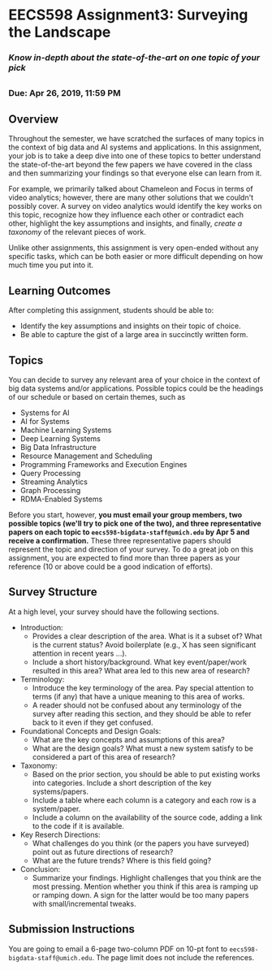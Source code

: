 # EECS598 Assignment3: Surveying the Landscape

### *Know in-depth about the state-of-the-art on one topic of your pick*
##

### Due: Apr 26, 2019, 11:59 PM

## Overview
Throughout the semester, we have scratched the surfaces of many topics in the context of big data and AI systems and applications. 
In this assignment, your job is to take a deep dive into one of these topics to better understand the state-of-the-art beyond the few papers we have covered in the class and then summarizing your findings so that everyone else can learn from it.

For example, we primarily talked about Chameleon and Focus in terms of video analytics; however, there are many other solutions that we couldn't possibly cover. 
A survey on video analytics would identify the key works on this topic, recognize how they influence each other or contradict each other, highlight the key assumptions and insights, and finally, *create a taxonomy* of the relevant pieces of work.

Unlike other assignments, this assignment is very open-ended without any specific tasks, which can be both easier or more difficult depending on how much time you put into it.

## Learning Outcomes
After completing this assignment, students should be able to:

* Identify the key assumptions and insights on their topic of choice.
* Be able to capture the gist of a large area in succinctly written form.

## Topics
You can decide to survey any relevant area of your choice in the context of big data systems and/or applications.
Possible topics could be the headings of our schedule or based on certain themes, such as

* Systems for AI
* AI for Systems
* Machine Learning Systems
* Deep Learning Systems
* Big Data Infrastructure
* Resource Management and Scheduling
* Programming Frameworks and Execution Engines
* Query Processing
* Streaming Analytics
* Graph Processing
* RDMA-Enabled Systems

Before you start, however, **you must email your group members, two possible topics (we'll try to pick one of the two), and three representative papers on each topic to `eecs598-bigdata-staff@umich.edu` by Apr 5 and receive a confirmation.**
These three representative papers should represent the topic and direction of your survey.
To do a great job on this assignment, you are expected to find more than three papers as your reference (10 or above could be a good indication of efforts).

## Survey Structure
At a high level, your survey should have the following sections.

* Introduction: 
    * Provides a clear description of the area. What is it a subset of? What is the current status? Avoid boilerplate (e.g., X has seen significant attention in recent years ...).
    * Include a short history/background. What key event/paper/work resulted in this area? What area led to this new area of research?
* Terminology:
    * Introduce the key terminology of the area. Pay special attention to terms (if any) that have a unique meaning to this area of works.
    * A reader should not be confused about any terminology of the survey after reading this section, and they should be able to refer back to it even if they get confused.
* Foundational Concepts and Design Goals:
    * What are the key concepts and assumptions of this area?
    * What are the design goals? What must a new system satisfy to be considered a part of this area of research?
* Taxonomy:
    * Based on the prior section, you should be able to put existing works into categories. Include a short description of the key systems/papers.
    * Include a table where each column is a category and each row is a system/paper.
    * Include a column on the availability of the source code, adding a link to the code if it is available.
* Key Reserch Directions:
    * What challenges do you think (or the papers you have surveyed) point out as future directions of research?
    * What are the future trends? Where is this field going?
* Conclusion:
    * Summarize your findings. Highlight challenges that you think are the most pressing. Mention whether you think if this area is ramping up or ramping down. A sign for the latter would be too many papers with small/incremental tweaks.

## Submission Instructions
You are going to email a 6-page two-column PDF on 10-pt font to `eecs598-bigdata-staff@umich.edu`.
The page limit does not include the references.
